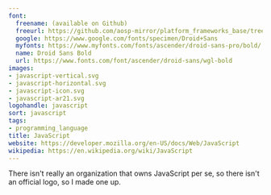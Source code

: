 ```yaml
---
font:
  freename: (available on Github)
  freeurl: https://github.com/aosp-mirror/platform_frameworks_base/tree/master/data/fonts
  google: https://www.google.com/fonts/specimen/Droid+Sans
  myfonts: https://www.myfonts.com/fonts/ascender/droid-sans-pro/bold/
  name: Droid Sans Bold
  url: https://www.fonts.com/font/ascender/droid-sans/wgl-bold
images:
- javascript-vertical.svg
- javascript-horizontal.svg
- javascript-icon.svg
- javascript-ar21.svg
logohandle: javascript
sort: javascript
tags:
- programming_language
title: JavaScript
website: https://developer.mozilla.org/en-US/docs/Web/JavaScript
wikipedia: https://en.wikipedia.org/wiki/JavaScript
---
```


There isn't really an organization that owns JavaScript per se, so there isn't an official logo, so I made one up.
